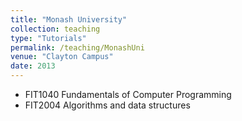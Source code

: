 ```yaml
---
title: "Monash University"
collection: teaching
type: "Tutorials"
permalink: /teaching/MonashUni
venue: "Clayton Campus"
date: 2013
---
```

* FIT1040 Fundamentals of Computer Programming
* FIT2004 Algorithms and data structures
